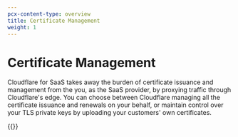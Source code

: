 ```yaml
---
pcx-content-type: overview
title: Certificate Management
weight: 1
---
```

 
# Certificate Management

Cloudflare for SaaS takes away the burden of certificate issuance and management from the you, as the SaaS provider, by proxying traffic through Cloudflare's edge. You can choose between Cloudflare managing all the certificate issuance and renewals on your behalf, or maintain control over your TLS private keys by uploading your customers' own certificates.

{{<directory-listing>}}
